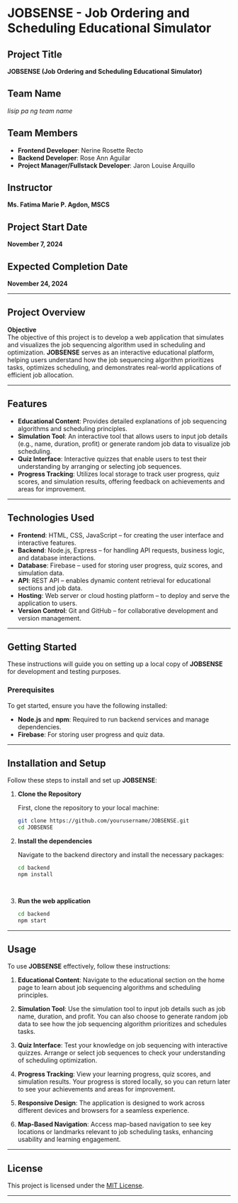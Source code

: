 # JOBSENSE - Job Ordering and Scheduling Educational Simulator

## Project Title
**JOBSENSE (Job Ordering and Scheduling Educational Simulator)**

## Team Name
*Iisip pa ng team name*

## Team Members
- **Frontend Developer**: Nerine Rosette Recto
- **Backend Developer**: Rose Ann Aguilar
- **Project Manager/Fullstack Developer**: Jaron Louise Arquillo

## Instructor
**Ms. Fatima Marie P. Agdon, MSCS**

## Project Start Date
**November 7, 2024**

## Expected Completion Date
**November 24, 2024**

---

## Project Overview

**Objective**  
The objective of this project is to develop a web application that simulates and visualizes the job sequencing algorithm used in scheduling and optimization. **JOBSENSE** serves as an interactive educational platform, helping users understand how the job sequencing algorithm prioritizes tasks, optimizes scheduling, and demonstrates real-world applications of efficient job allocation.

---

## Features

- **Educational Content**: Provides detailed explanations of job sequencing algorithms and scheduling principles.
- **Simulation Tool**: An interactive tool that allows users to input job details (e.g., name, duration, profit) or generate random job data to visualize job scheduling.
- **Quiz Interface**: Interactive quizzes that enable users to test their understanding by arranging or selecting job sequences.
- **Progress Tracking**: Utilizes local storage to track user progress, quiz scores, and simulation results, offering feedback on achievements and areas for improvement.

---

## Technologies Used

- **Frontend**: HTML, CSS, JavaScript – for creating the user interface and interactive features.
- **Backend**: Node.js, Express – for handling API requests, business logic, and database interactions.
- **Database**: Firebase – used for storing user progress, quiz scores, and simulation data.
- **API**: REST API – enables dynamic content retrieval for educational sections and job data.
- **Hosting**: Web server or cloud hosting platform – to deploy and serve the application to users.
- **Version Control**: Git and GitHub – for collaborative development and version management.

---

## Getting Started

These instructions will guide you on setting up a local copy of **JOBSENSE** for development and testing purposes.

### Prerequisites

To get started, ensure you have the following installed:

- **Node.js** and **npm**: Required to run backend services and manage dependencies.
- **Firebase**: For storing user progress and quiz data.
---

## Installation and Setup

Follow these steps to install and set up **JOBSENSE**:

1. **Clone the Repository**

   First, clone the repository to your local machine:

   ```bash
   git clone https://github.com/yourusername/JOBSENSE.git
   cd JOBSENSE

  2. **Install the dependencies**

     Navigate to the backend directory and install the necessary packages:

     ```bash
     cd backend
     npm install
     
      
  4. **Run the web application**
     
     ```bash
     cd backend
     npm start
     
---

## Usage

To use **JOBSENSE** effectively, follow these instructions:

1. **Educational Content**: Navigate to the educational section on the home page to learn about job sequencing algorithms and scheduling principles.

2. **Simulation Tool**: Use the simulation tool to input job details such as job name, duration, and profit. You can also choose to generate random job data to see how the job sequencing algorithm prioritizes and schedules tasks.

3. **Quiz Interface**: Test your knowledge on job sequencing with interactive quizzes. Arrange or select job sequences to check your understanding of scheduling optimization.

4. **Progress Tracking**: View your learning progress, quiz scores, and simulation results. Your progress is stored locally, so you can return later to see your achievements and areas for improvement.

5. **Responsive Design**: The application is designed to work across different devices and browsers for a seamless experience.

6. **Map-Based Navigation**: Access map-based navigation to see key locations or landmarks relevant to job scheduling tasks, enhancing usability and learning engagement.

---

## License

This project is licensed under the [MIT License](LICENSE).

---


